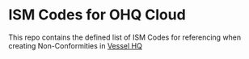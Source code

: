 # ISM Codes for OHQ Cloud

This repo contains the defined list of ISM Codes for referencing when creating Non-Conformities in [Vessel HQ](https://www.oceanshq.com/products/vessel-registration)

